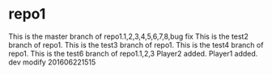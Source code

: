 # repo1
This is the master branch of repo1.1,2,3,4,5,6,7,8,bug fix
This is the test2 branch of repo1.
This is the test3 branch of repo1.
This is the test4 branch of repo1.
This is the test6 branch of repo1.1,2,3
Player2 added.
Player1 added.
dev modify 201606221515
